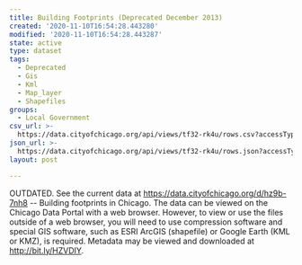 ```yaml
---
title: Building Footprints (Deprecated December 2013)
created: '2020-11-10T16:54:28.443280'
modified: '2020-11-10T16:54:28.443287'
state: active
type: dataset
tags:
  - Deprecated
  - Gis
  - Kml
  - Map_layer
  - Shapefiles
groups:
  - Local Government
csv_url: >-
  https://data.cityofchicago.org/api/views/tf32-rk4u/rows.csv?accessType=DOWNLOAD
json_url: >-
  https://data.cityofchicago.org/api/views/tf32-rk4u/rows.json?accessType=DOWNLOAD
layout: post

---
```

OUTDATED. See the current data at https://data.cityofchicago.org/d/hz9b-7nh8 -- Building footprints in Chicago. The data can be viewed on the Chicago Data Portal with a web browser. However, to view or use the files outside of a web browser, you will need to use compression software and special GIS software, such as ESRI ArcGIS (shapefile) or Google Earth (KML or KMZ), is required. Metadata may be viewed and downloaded at http://bit.ly/HZVDIY.
